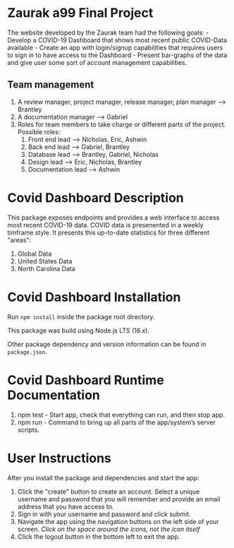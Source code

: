 # Zaurak a99 Final Project

The website developed by the Zaurak team had the following goals:
    - Develop a COVID-19 Dashboard that shows most recent public COVID-Data available
    - Create an app with login/signup capabilities that requires users to sign in to have access to the Dashboard
    - Present bar-graphs of the data and give user some sort of account management capabilities.

## Team management 

1. A review manager, project manager, release manager, plan manager --> Brantley
2. A documentation manager --> Gabriel
5. Roles for team members to take charge or different parts of the project. Possible roles:
    1. Front end lead --> Nicholas, Eric, Ashwin
    2. Back end lead --> Gabriel, Brantley
    3. Database lead --> Brantley, Gabriel, Nicholas 
    4. Design lead --> Eric, Nicholas, Brantley
    5. Documentation lead --> Ashwin

# Covid Dashboard Description

This package exposes endpoints and provides a web interface to access most recent COVID-19 data. COVID data is presenented in a weekly timframe style. It presents this up-to-date statistics for three different "areas":

1. Global Data
2. United States Data
3. North Carolina Data

# Covid Dashboard Installation

Run `npm install` inside the package root directory.

This package was build using Node.js LTS (16.x).

Other package dependency and version information can be found in `package.json`.

# Covid Dashboard Runtime Documentation

1. npm test - Start app, check that everything can run, and then stop app.
2. npm run - Command to bring up all parts of the app/system’s server scripts.

# User Instructions
After you install the package and dependencies and start the app:
1. Click the "create" button to create an account. Select a unique username and password that you will remember and provide an email address that you have access to.
2. Sign in with your username and password and click submit.
3. Navigate the app using the navigation buttons on the left side of your screen. *Click on the space around the icons, not the icon itself*
4. Click the logout button in the bottom left to exit the app.




